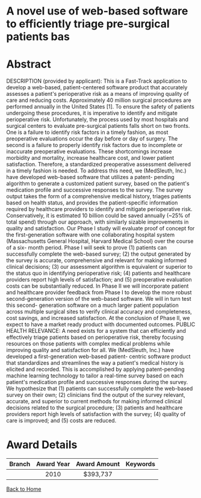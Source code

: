 
A novel use of web-based software to efficiently triage pre-surgical patients bas
=================================================================================

# Abstract


DESCRIPTION (provided by applicant):  This is a Fast-Track application to develop a web-based, patient-centered software product that accurately assesses a patient's perioperative risk as a means of improving quality of care and reducing costs.         Approximately 40 million surgical procedures are performed annually in the United States [1]. To ensure the safety of patients undergoing these procedures, it is imperative to identify and mitigate perioperative risk. Unfortunately, the process used by most hospitals and surgical centers to evaluate pre-surgical patients falls short on two fronts. One is a failure to identify risk factors in a timely fashion, as most preoperative evaluations occur the day before or day of surgery. The second is a failure to properly identify risk factors due to incomplete or inaccurate preoperative evaluations. These shortcomings increase morbidity and mortality, increase healthcare cost, and lower patient satisfaction. Therefore, a standardized preoperative assessment delivered in a timely fashion is needed.         To address this need, we (MedSleuth, Inc.) have developed web-based software that utilizes a patent- pending algorithm to generate a customized patient survey, based on the patient's medication profile and successive responses to the survey. The survey output takes the form of a comprehensive medical history, triages patients based on health status, and provides the patient-specific information required by healthcare providers to identify and mitigate perioperative risk. Conservatively, it is estimated  10 billion could be saved annually (~25% of total spend) through our approach, with similarly sizable improvements in quality and satisfaction.         Our Phase I study will evaluate proof of concept for the first-generation software with one collaborating hospital system (Massachusetts General Hospital, Harvard Medical School) over the course of a six- month period. Phase I will seek to prove (1) patients can successfully complete the web-based survey; (2) the output generated by the survey is accurate, comprehensive and relevant for making informed clinical decisions; (3) our assessment algorithm is equivalent or superior to the status quo in identifying perioperative risk; (4) patients and healthcare providers report high levels of satisfaction; and (5) preoperative evaluation costs can be substantially reduced.         In Phase II we will incorporate patient and healthcare provider feedback from Phase I to develop the more robust second-generation version of the web-based software. We will in turn test this second- generation software on a much larger patient population across multiple surgical sites to verify clinical accuracy and completeness, cost savings, and increased satisfaction. At the conclusion of Phase II, we expect to have a market ready product with documented outcomes.        PUBLIC HEALTH RELEVANCE: A need exists for a system that can efficiently and effectively triage patients based on perioperative risk, thereby focusing resources on those patients with complex medical problems while improving quality and satisfaction for all. We (MedSleuth, Inc.) have developed a first-generation web-based patient- centric software product that standardizes and streamlines the way a patient's medical history is elicited and recorded. This is accomplished by applying patent-pending machine learning technology to tailor a real-time survey based on each patient's medication profile and successive responses during the survey. We hypothesize that (1) patients can successfully complete the web-based survey on their own; (2) clinicians find the output of the survey relevant, accurate, and superior to current methods for making informed clinical decisions related to the surgical procedure; (3) patients and healthcare providers report high levels of satisfaction with the survey; (4) quality of care is improved; and (5) costs are reduced.  

# Award Details

|Branch|Award Year|Award Amount|Keywords|
| :---: | :---: | :---: | :---: |
||2010|$393,737||
  
  


[Back to Home](https://github.com/chrischow/dod_sbir_awards#2583)